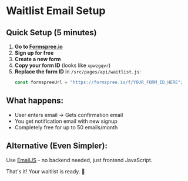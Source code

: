 # Waitlist Email Setup

## Quick Setup (5 minutes)

1. **Go to [Formspree.io](https://formspree.io)**
2. **Sign up for free**
3. **Create a new form**
4. **Copy your form ID** (looks like `xpwzgqvr`)
5. **Replace the form ID** in `/src/pages/api/waitlist.js`:
   ```javascript
   const formspreeUrl = "https://formspree.io/f/YOUR_FORM_ID_HERE";
   ```

## What happens:
- User enters email → Gets confirmation email
- You get notification email with new signup
- Completely free for up to 50 emails/month

## Alternative (Even Simpler):
Use [EmailJS](https://emailjs.com) - no backend needed, just frontend JavaScript.

That's it! Your waitlist is ready. 🚀